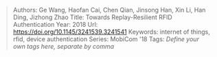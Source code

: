 > Authors: Ge Wang, Haofan Cai, Chen Qian, Jinsong Han, Xin Li, Han Ding, Jizhong Zhao
> Title: Towards Replay-Resilient RFID Authentication
> Year: 2018
> Url: https://doi.org/10.1145/3241539.3241541
> Keywords: internet of things, rfid, device authentication
> Series: MobiCom '18
> Tags: *Define your own tags here, separate by comma*